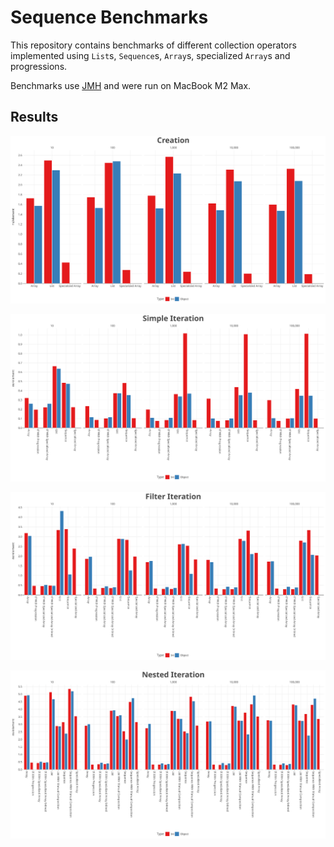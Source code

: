 # Sequence Benchmarks

This repository contains benchmarks of different collection operators implemented using `List`s, `Sequence`s, `Array`s, specialized `Array`s and progressions.

Benchmarks use [JMH](https://github.com/openjdk/jmh/blob/master/README.md) and were run on MacBook M2 Max.

## Results

![Creation](lets-plot-images/Creation.svg)

![Simple Iteration](lets-plot-images/Simple%20Iteration.svg)

![Filter Iteration](lets-plot-images/Filter%20Iteration.svg)

![Nested Iteration](lets-plot-images/Nested%20Iteration.svg)

